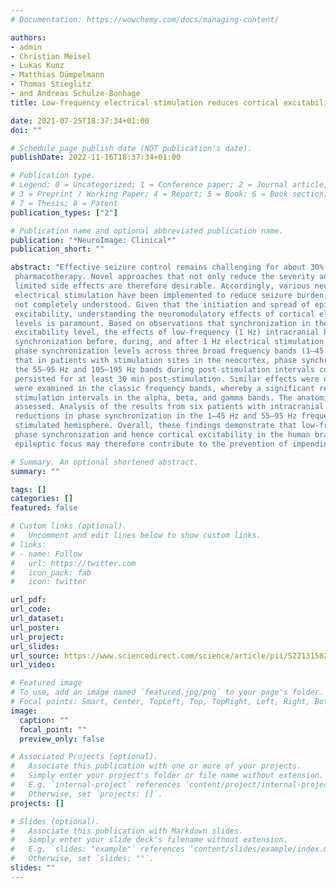 ```yaml
---
# Documentation: https://wowchemy.com/docs/managing-content/

authors:
- admin
- Christian Meisel
- Lukas Kunz
- Matthias Dümpelmann
- Thomas Stieglitz
- and Andreas Schulze-Bonhage
title: Low-frequency electrical stimulation reduces cortical excitability in the human brain

date: 2021-07-25T18:37:34+01:00
doi: ""

# Schedule page publish date (NOT publication's date).
publishDate: 2022-11-16T18:37:34+01:00

# Publication type.
# Legend: 0 = Uncategorized; 1 = Conference paper; 2 = Journal article;
# 3 = Preprint / Working Paper; 4 = Report; 5 = Book; 6 = Book section;
# 7 = Thesis; 8 = Patent
publication_types: ["2"]

# Publication name and optional abbreviated publication name.
publication: "*NeuroImage: Clinical*"
publication_short: ""

abstract: "Effective seizure control remains challenging for about 30% of epilepsy patients who are resistant to present-day
 pharmacotherapy. Novel approaches that not only reduce the severity and frequency of seizures, but also have
 limited side effects are therefore desirable. Accordingly, various neuromodulation approaches such as cortical
 electrical stimulation have been implemented to reduce seizure burden; however, the underlying mechanisms are
 not completely understood. Given that the initiation and spread of epileptic seizures critically depend on cortical
 excitability, understanding the neuromodulatory effects of cortical electrical stimulation on cortical excitability
 levels is paramount. Based on observations that synchronization in the electrocorticogram closely tracks brain
 excitability level, the effects of low-frequency (1 Hz) intracranial brain stimulation on the levels of cortical phase
 synchronization before, during, and after 1 Hz electrical stimulation were assessed in twelve patients. Analysis of
 phase synchronization levels across three broad frequency bands (1–45 Hz, 55–95 Hz, and 105–195 Hz) revealed
 that in patients with stimulation sites in the neocortex, phase synchronization levels were significantly reduced
 the 55–95 Hz and 105–195 Hz bands during post-stimulation intervals compared to baseline; this effect
 persisted for at least 30 min post-stimulation. Similar effects were observed when phase synchronization levels
 were examined in the classic frequency bands, whereby a significant reduction was found during the post-
 stimulation intervals in the alpha, beta, and gamma bands. The anatomical extent of these effects was then
 assessed. Analysis of the results from six patients with intracranial electrodes in both hemispheres indicated that
 reductions in phase synchronization in the 1–45 Hz and 55–95 Hz frequency ranges were more prominent in the
 stimulated hemisphere. Overall, these findings demonstrate that low-frequency electrical stimulation reduces
 phase synchronization and hence cortical excitability in the human brain. Low-frequency stimulation of the
 epileptic focus may therefore contribute to the prevention of impending epileptic seizures."

# Summary. An optional shortened abstract.
summary: ""

tags: []
categories: []
featured: false

# Custom links (optional).
#   Uncomment and edit lines below to show custom links.
# links:
# - name: Follow
#   url: https://twitter.com
#   icon_pack: fab
#   icon: twitter

url_pdf: 
url_code:
url_dataset:
url_poster:
url_project:
url_slides:
url_source: https://www.sciencedirect.com/science/article/pii/S2213158221002229
url_video:

# Featured image
# To use, add an image named `featured.jpg/png` to your page's folder. 
# Focal points: Smart, Center, TopLeft, Top, TopRight, Left, Right, BottomLeft, Bottom, BottomRight.
image:
  caption: ""
  focal_point: ""
  preview_only: false

# Associated Projects (optional).
#   Associate this publication with one or more of your projects.
#   Simply enter your project's folder or file name without extension.
#   E.g. `internal-project` references `content/project/internal-project/index.md`.
#   Otherwise, set `projects: []`.
projects: []

# Slides (optional).
#   Associate this publication with Markdown slides.
#   Simply enter your slide deck's filename without extension.
#   E.g. `slides: "example"` references `content/slides/example/index.md`.
#   Otherwise, set `slides: ""`.
slides: ""
---
```

